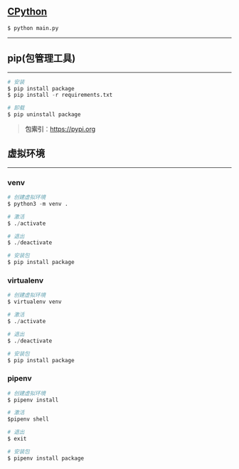 ## **[CPython](https://www.python.org)**
```
$ python main.py
```
---


## **pip(包管理工具)** 
---
```python
# 安装
$ pip install package
$ pip install -r requirements.txt

# 卸载
$ pip uninstall package
```
> **包索引**：https://pypi.org


## **虚拟环境**
---
### **venv**
```python
# 创建虚拟环境
$ python3 -m venv .

# 激活
$ ./activate

# 退出
$ ./deactivate

# 安装包
$ pip install package
```

### **virtualenv**
```python
# 创建虚拟环境
$ virtualenv venv

# 激活
$ ./activate

# 退出
$ ./deactivate

# 安装包
$ pip install package
```

### **pipenv**
```python
# 创建虚拟环境
$ pipenv install

# 激活
$pipenv shell

# 退出
$ exit

# 安装包
$ pipenv install package
```